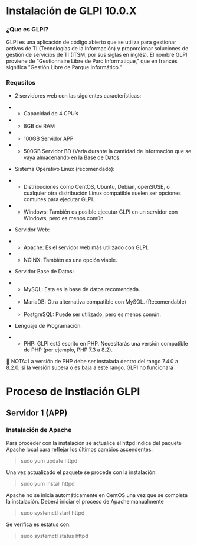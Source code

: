 # Instalación de GLPI 10.0.X
### ¿Que es GLPI?
GLPI es una aplicación de código abierto que se utiliza para gestionar activos de TI (Tecnologías de la Información) y proporcionar soluciones de gestión de servicios de TI (ITSM, por sus siglas en inglés). El nombre GLPI proviene de "Gestionnaire Libre de Parc Informatique," que en francés significa "Gestión Libre de Parque Informático."


### Requsitos
- 2 servidores web con las siguientes características:
- - Capacidad de 4 CPU’s
- - 8GB de RAM
- - 100GB Servidor APP
- - 500GB Servidor BD (Varia durante la cantidad de información que se vaya almacenando en la Base de Datos.

- Sistema Operativo Linux (recomendado): 
- - Distribuciones como CentOS, Ubuntu, Debian, openSUSE, o cualquier otra distribución Linux compatible suelen ser opciones comunes para ejecutar GLPI.
- - Windows: También es posible ejecutar GLPI en un servidor con Windows, pero es menos común.

- Servidor Web:
- - Apache: Es el servidor web más utilizado con GLPI.
- - NGINX: También es una opción viable.

- Servidor Base de Datos:
- - MySQL: Esta es la base de datos recomendada.
- - MariaDB: Otra alternativa compatible con MySQL. (Recomendable)
- - PostgreSQL: Puede ser utilizado, pero es menos común.

- Lenguaje de Programación:
- - PHP: GLPI está escrito en PHP. Necesitarás una versión compatible de PHP (por ejemplo, PHP 7.3 a 8.2).


🚨 NOTA: La versión de PHP debe ser instalada dentro del rango 7.4.0 a 8.2.0, si la versión supera o es baja a este rango, GLPI no funcionará

# Proceso de Instlación GLPI

## Servidor 1 (APP)
### Instalación de Apache
 Para proceder con la instalación se actualice el httpd índice del paquete Apache local para reflejar los últimos cambios ascendentes:

> sudo yum update httpd

Una vez actualizado el paquete se procede con la instalación:

> sudo yum install httpd

Apache no se inicia automáticamente en CentOS una vez que se completa la instalación. Deberá iniciar el proceso de Apache manualmente

> sudo systemctl start httpd

Se verifica es estatus con:

> sudo systemctl status httpd

